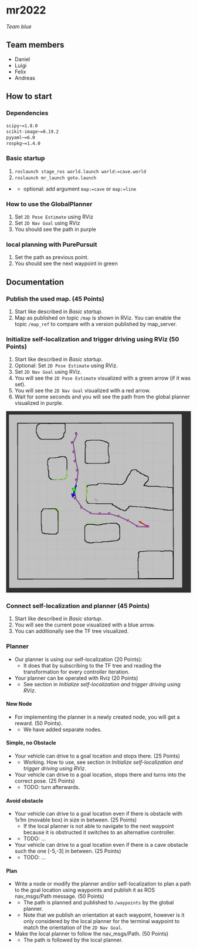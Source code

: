 # mr2022
_Team blue_

## Team members
* Daniel
* Luigi
* Felix
* Andreas

## How to start

### Dependencies
```
scipy~=1.8.0
scikit-image~=0.19.2
pyyaml~=6.0
rospkg~=1.4.0
```

### Basic startup
1. `roslaunch stage_ros world.launch world:=cave.world`
2. `roslaunch mr_launch goto.launch`
* * optional: add argument `map:=cave` or `map:=line`


### How to use the GlobalPlanner
1. Set `2D Pose Estimate` using RViz
2. Set `2D Nav Goal` using RViz
3. You should see the path in purple

### local planning with PurePursuit
1. Set the path as previous point.
2. You should see the next waypoint in green

## Documentation
### Publish the used map. (45 Points)
1. Start like described in _Basic startup_.
2. Map as published on topic `/map` is shown in RViz. You can enable the topic `/map_ref` to compare with a version published by map_server.

### Initialize self-localization and trigger driving using RViz (50 Points)
1. Start like described in _Basic startup_.
2. Optional: Set `2D Pose Estimate` using RViz.
3. Set `2D Nav Goal` using RViz.
4. You will see the `2D Pose Estimate` visualized with a green arrow (if it was set).
5. You will see the `2D Nav Goal` visualized with a red arrow.
7. Wait for some seconds and you will see the path from the global planner visualized in purple.

![path1](images/path1.png)

### Connect self-localization and planner (45 Points)
1. Start like described in _Basic startup_.
2. You will see the current pose visualized with a blue arrow.
3. You can additionally see the TF tree visualized.

### Planner
* Our planner is using our self-localization (20 Points):
  * It does that by subscribing to the TF tree and reading the transformation for every controller iteration.
* Your planner can be operated with Rviz (20 Points)
* * See section in _Initialize self-localization and trigger driving using RViz_.

#### New Node
* For implementing the planner in a newly created node, you will get a reward. (50 Points).
* * We have added separate nodes.

#### Simple, no Obstacle
* Your vehicle can drive to a goal location and stops there. (25 Points)
* * Working. How to use, see section in _Initialize self-localization and trigger driving using RViz_.
* Your vehicle can drive to a goal location, stops there and turns into the correct pose. (25 Points)
* * TODO: turn afterwards.

#### Avoid obstacle
* Your vehicle can drive to a goal location even if there is obstacle with 1x1m (movable box) in size in between. (25 Points)
  * If the local planner is not able to navigate to the next waypoint because it is obstructed it switches to an alternative controller.
* * TODO: ...
* Your vehicle can drive to a goal location even if there is a cave obstacle such the one [-5,-3] in between. (25 Points)
* * TODO: ...

#### Plan
* Write a node or modify the planner and/or self-localization to plan a path to the goal location using waypoints and publish it as ROS nav_msgs/Path message. (50 Points)
* * The path is planned and published to `/waypoints` by the global planner.
* * Note that we publish an orientation at each waypoint, however is it only considered by the local planner for the terminal waypoint to match the orientation of the `2D Nav Goal`.
* Make the local planner to follow the nav_msgs/Path. (50 Points)
* * The path is followed by the local planner.


